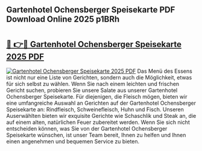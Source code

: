 ## Gartenhotel Ochensberger Speisekarte PDF Download Online 2025 p1BRh

# <h2><a href="http://gcd83m.nevu.top/?p=Gartenhotel+Ochensberger+Speisekarte">🔗 👉🔴 Gartenhotel Ochensberger Speisekarte 2025 PDF</a></h2>

[![Gartenhotel Ochensberger Speisekarte 2025 PDF](https://i.imgur.com/dBaPXMq.png)](http://gcd83m.nevu.top/?p=Gartenhotel+Ochensberger+Speisekarte)
Das Menü des Essens ist nicht nur eine Liste von Gerichten, sondern auch die Möglichkeit, etwas für sich selbst zu wählen. Wenn Sie nach einem leichten und frischen Gericht suchen, probieren Sie unsere Salate aus unserer Gartenhotel Ochensberger Speisekarte. Für diejenigen, die Fleisch mögen, bieten wir eine umfangreiche Auswahl an Gerichten auf der Gartenhotel Ochensberger Speisekarte an: Rindfleisch, Schweinefleisch, Huhn und Fisch. Unseren Auserwählten bieten wir exquisite Gerichte wie Schaschlik und Steak an, die auf einem alten, natürlichen Feuer zubereitet werden. Wenn Sie sich nicht entscheiden können, was Sie von der Gartenhotel Ochensberger Speisekarte wünschen, ist unser Team bereit, Ihnen zu helfen und Ihnen einen angenehmen und bequemen Service zu bieten.
